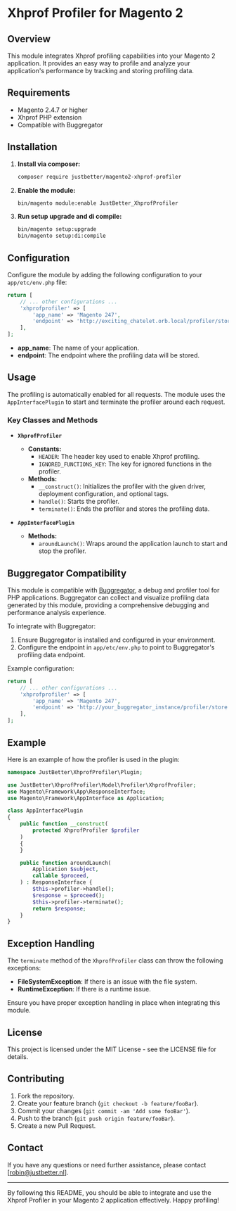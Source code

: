 # Xhprof Profiler for Magento 2

## Overview

This module integrates Xhprof profiling capabilities into your Magento 2 application. It provides an easy way to profile and analyze your application's performance by tracking and storing profiling data.

## Requirements

- Magento 2.4.7 or higher
- Xhprof PHP extension
- Compatible with Buggregator

## Installation

1. **Install via composer:**

   ```bash
   composer require justbetter/magento2-xhprof-profiler
   ```

2. **Enable the module:**

   ```bash
   bin/magento module:enable JustBetter_XhprofProfiler
   ```

3. **Run setup upgrade and di compile:**

   ```bash
   bin/magento setup:upgrade
   bin/magento setup:di:compile
   ```

## Configuration

Configure the module by adding the following configuration to your `app/etc/env.php` file:

```php
return [
    // ... other configurations ...
    'xhprofprofiler' => [
        'app_name' => 'Magento 247',
        'endpoint' => 'http://exciting_chatelet.orb.local/profiler/store'
    ],
];
```

- **app_name**: The name of your application.
- **endpoint**: The endpoint where the profiling data will be stored.

## Usage

The profiling is automatically enabled for all requests. The module uses the `AppInterfacePlugin` to start and terminate the profiler around each request.

### Key Classes and Methods

- **`XhprofProfiler`**
    - **Constants:**
        - `HEADER`: The header key used to enable Xhprof profiling.
        - `IGNORED_FUNCTIONS_KEY`: The key for ignored functions in the profiler.
    - **Methods:**
        - `__construct()`: Initializes the profiler with the given driver, deployment configuration, and optional tags.
        - `handle()`: Starts the profiler.
        - `terminate()`: Ends the profiler and stores the profiling data.

- **`AppInterfacePlugin`**
    - **Methods:**
        - `aroundLaunch()`: Wraps around the application launch to start and stop the profiler.

## Buggregator Compatibility

This module is compatible with [Buggregator](https://buggregator.dev/), a debug and profiler tool for PHP applications. Buggregator can collect and visualize profiling data generated by this module, providing a comprehensive debugging and performance analysis experience.

To integrate with Buggregator:

1. Ensure Buggregator is installed and configured in your environment.
2. Configure the endpoint in `app/etc/env.php` to point to Buggregator's profiling data endpoint.

Example configuration:

```php
return [
    // ... other configurations ...
    'xhprofprofiler' => [
        'app_name' => 'Magento 247',
        'endpoint' => 'http://your_buggregator_instance/profiler/store'
    ],
];
```

## Example

Here is an example of how the profiler is used in the plugin:

```php
namespace JustBetter\XhprofProfiler\Plugin;

use JustBetter\XhprofProfiler\Model\Profiler\XhprofProfiler;
use Magento\Framework\App\ResponseInterface;
use Magento\Framework\AppInterface as Application;

class AppInterfacePlugin
{
    public function __construct(
        protected XhprofProfiler $profiler
    )
    {
    }

    public function aroundLaunch(
        Application $subject,
        callable $proceed,
    ) : ResponseInterface {
        $this->profiler->handle();
        $response = $proceed();
        $this->profiler->terminate();
        return $response;
    }
}
```

## Exception Handling

The `terminate` method of the `XhprofProfiler` class can throw the following exceptions:
- **FileSystemException**: If there is an issue with the file system.
- **RuntimeException**: If there is a runtime issue.

Ensure you have proper exception handling in place when integrating this module.

## License

This project is licensed under the MIT License - see the LICENSE file for details.

## Contributing

1. Fork the repository.
2. Create your feature branch (`git checkout -b feature/fooBar`).
3. Commit your changes (`git commit -am 'Add some fooBar'`).
4. Push to the branch (`git push origin feature/fooBar`).
5. Create a new Pull Request.

## Contact

If you have any questions or need further assistance, please contact [robin@justbetter.nl].

---

By following this README, you should be able to integrate and use the Xhprof Profiler in your Magento 2 application effectively. Happy profiling!
